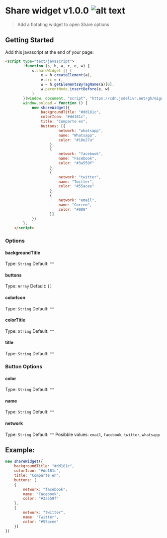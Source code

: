 # Share widget v1.0.0 ![alt text](https://data.jsdelivr.com/v1/package/gh/miguelcolmenares/share-widget/badge "JsDelivr")

> Add a flotating widget to open Share options

## Getting Started

Add this javascript at the end of your page:
```html
<script type="text/javascript">
        !function (s, h, a, r, e, w) {
            s.shareWidget || (
                e = h.createElement(a),
                e.src = r,
                w = h.getElementsByTagName(a)[0],
                w.parentNode.insertBefore(e, w)
            )
        }(window, document, "script", "https://cdn.jsdelivr.net/gh/miguelcolmenares/share-widget@latest/dist/js/share-widget.js");
        window.onload = function () {
            new shareWidget({
                backgroundTitle: "#dd181c",
                colorIcon: "#dd181c",
                title: "Comparte en",
                buttons: [{
                        network: "whatsapp",
                        name: "Whatsapp",
                        color: "#18e27a"
                    },
                    {
                        network: "facebook",
                        name: "Facebook",
                        color: "#3a559f"
                    },
                    {
                        network: "twitter",
                        name: "Twitter",
                        color: "#55acee"
                    },
                    {
                        network: "email",
                        name: "Correo",
                        color: "#000"
                    }]
            })
        };
    </script>
```

### Options

#### backgroundTitle
Type: `String`
Default: `""`

#### buttons
Type: `Array`
Default: `[]`

#### colorIcon
Type: `String`
Default: `""`

#### colorTitle
Type: `String`
Default: `""`

#### title
Type: `String`
Default: `""`

### Button Options

#### color
Type: `String`
Default: `""`

#### name
Type: `String`
Default: `""`

#### network
Type: `String`
Default: `""`
Posibble values: `email`, `facebook`, `twitter`, `whatsapp`

## Example:
```javascript
new shareWidget({
    backgroundTitle: "#dd181c",
    colorIcon: "#dd181c",
    title: "Comparte en",
    buttons: [
    {
        network: "facebook",
        name: "Facebook",
        color: "#3a559f"
    },
    {
        network: "twitter",
        name: "Twitter",
        color: "#55acee"
    }]
})
```
